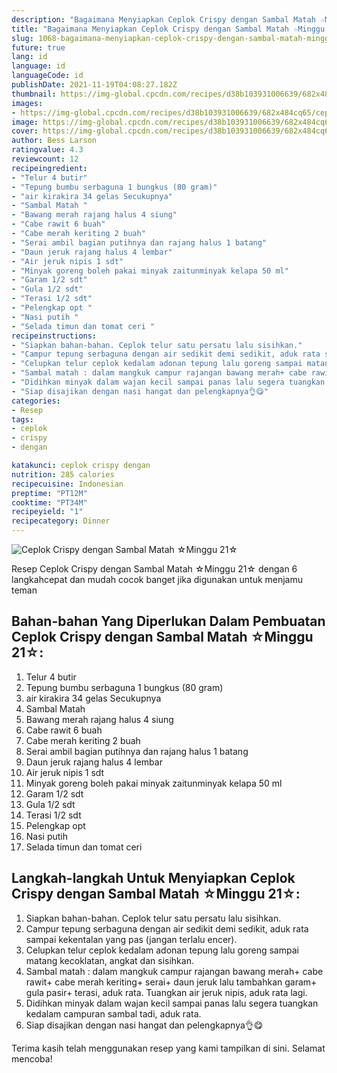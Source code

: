 ```yaml
---
description: "Bagaimana Menyiapkan Ceplok Crispy dengan Sambal Matah ☆Minggu 21☆ Anti Gagal"
title: "Bagaimana Menyiapkan Ceplok Crispy dengan Sambal Matah ☆Minggu 21☆ Anti Gagal"
slug: 1068-bagaimana-menyiapkan-ceplok-crispy-dengan-sambal-matah-minggu-21-anti-gagal
future: true
lang: id
language: id
languageCode: id
publishDate: 2021-11-19T04:08:27.182Z 
thumbnail: https://img-global.cpcdn.com/recipes/d38b103931006639/682x484cq65/ceplok-crispy-dengan-sambal-matah-minggu-21-foto-resep-utama.png
images:
- https://img-global.cpcdn.com/recipes/d38b103931006639/682x484cq65/ceplok-crispy-dengan-sambal-matah-minggu-21-foto-resep-utama.png
image: https://img-global.cpcdn.com/recipes/d38b103931006639/682x484cq65/ceplok-crispy-dengan-sambal-matah-minggu-21-foto-resep-utama.png
cover: https://img-global.cpcdn.com/recipes/d38b103931006639/682x484cq65/ceplok-crispy-dengan-sambal-matah-minggu-21-foto-resep-utama.png
author: Bess Larson
ratingvalue: 4.3
reviewcount: 12
recipeingredient:
- "Telur 4 butir"
- "Tepung bumbu serbaguna 1 bungkus (80 gram)"
- "air kirakira 34 gelas Secukupnya"
- "Sambal Matah "
- "Bawang merah rajang halus 4 siung"
- "Cabe rawit 6 buah"
- "Cabe merah keriting 2 buah"
- "Serai ambil bagian putihnya dan rajang halus 1 batang"
- "Daun jeruk rajang halus 4 lembar"
- "Air jeruk nipis 1 sdt"
- "Minyak goreng boleh pakai minyak zaitunminyak kelapa 50 ml"
- "Garam 1/2 sdt"
- "Gula 1/2 sdt"
- "Terasi 1/2 sdt"
- "Pelengkap opt "
- "Nasi putih "
- "Selada timun dan tomat ceri "
recipeinstructions:
- "Siapkan bahan-bahan. Ceplok telur satu persatu lalu sisihkan."
- "Campur tepung serbaguna dengan air sedikit demi sedikit, aduk rata sampai kekentalan yang pas (jangan terlalu encer)."
- "Celupkan telur ceplok kedalam adonan tepung lalu goreng sampai matang kecoklatan, angkat dan sisihkan."
- "Sambal matah : dalam mangkuk campur rajangan bawang merah+ cabe rawit+ cabe merah keriting+ serai+ daun jeruk lalu tambahkan garam+ gula pasir+ terasi, aduk rata. Tuangkan air jeruk nipis, aduk rata lagi."
- "Didihkan minyak dalam wajan kecil sampai panas lalu segera tuangkan kedalam campuran sambal tadi, aduk rata."
- "Siap disajikan dengan nasi hangat dan pelengkapnya👌😋"
categories:
- Resep
tags:
- ceplok
- crispy
- dengan

katakunci: ceplok crispy dengan 
nutrition: 285 calories
recipecuisine: Indonesian
preptime: "PT12M"
cooktime: "PT34M"
recipeyield: "1"
recipecategory: Dinner
---
```



![Ceplok Crispy dengan Sambal Matah ☆Minggu 21☆](https://img-global.cpcdn.com/recipes/d38b103931006639/682x484cq65/ceplok-crispy-dengan-sambal-matah-minggu-21-foto-resep-utama.png)

Resep Ceplok Crispy dengan Sambal Matah ☆Minggu 21☆    dengan 6 langkahcepat dan mudah cocok banget jika digunakan untuk menjamu teman

<!--inarticleads1-->

## Bahan-bahan Yang Diperlukan Dalam Pembuatan Ceplok Crispy dengan Sambal Matah ☆Minggu 21☆:

1. Telur 4 butir
1. Tepung bumbu serbaguna 1 bungkus (80 gram)
1. air kirakira 34 gelas Secukupnya
1. Sambal Matah 
1. Bawang merah rajang halus 4 siung
1. Cabe rawit 6 buah
1. Cabe merah keriting 2 buah
1. Serai ambil bagian putihnya dan rajang halus 1 batang
1. Daun jeruk rajang halus 4 lembar
1. Air jeruk nipis 1 sdt
1. Minyak goreng boleh pakai minyak zaitunminyak kelapa 50 ml
1. Garam 1/2 sdt
1. Gula 1/2 sdt
1. Terasi 1/2 sdt
1. Pelengkap opt 
1. Nasi putih 
1. Selada timun dan tomat ceri 



<!--inarticleads2-->

## Langkah-langkah Untuk Menyiapkan Ceplok Crispy dengan Sambal Matah ☆Minggu 21☆:

1. Siapkan bahan-bahan. Ceplok telur satu persatu lalu sisihkan.
1. Campur tepung serbaguna dengan air sedikit demi sedikit, aduk rata sampai kekentalan yang pas (jangan terlalu encer).
1. Celupkan telur ceplok kedalam adonan tepung lalu goreng sampai matang kecoklatan, angkat dan sisihkan.
1. Sambal matah : dalam mangkuk campur rajangan bawang merah+ cabe rawit+ cabe merah keriting+ serai+ daun jeruk lalu tambahkan garam+ gula pasir+ terasi, aduk rata. Tuangkan air jeruk nipis, aduk rata lagi.
1. Didihkan minyak dalam wajan kecil sampai panas lalu segera tuangkan kedalam campuran sambal tadi, aduk rata.
1. Siap disajikan dengan nasi hangat dan pelengkapnya👌😋




Terima kasih telah menggunakan resep yang kami tampilkan di sini. Selamat mencoba!
